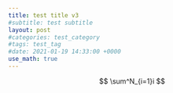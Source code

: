 ```yaml
---
title: test title v3
#subtitle: test subtitle
layout: post
#categories: test_category
#tags: test_tag
#date: 2021-01-19 14:33:00 +0000
use_math: true
---
```


$$ \sum^N_{i=1}i $$
